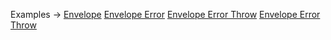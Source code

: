 <p class="ExampleLinks">Examples <span class="ExampleLinksTitleSeparator">-></span> <a href="../../examples/output-envelope">Envelope</a> <span class="ExampleLinksSeparator"></span> <a href="../../examples/output-envelope-error">Envelope Error</a> <span class="ExampleLinksSeparator"></span> <a href="../../examples/output-envelope-error-throw">Envelope Error Throw</a> <span class="ExampleLinksSeparator"></span> <a href="../../examples/output-envelope-error-throw">Envelope Error Throw</a></p>
